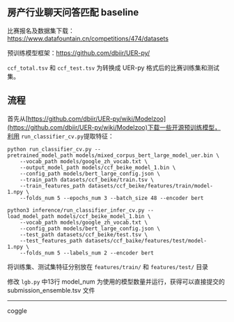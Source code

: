 ## 房产行业聊天问答匹配 baseline

比赛报名及数据集下载：https://www.datafountain.cn/competitions/474/datasets

预训练模型框架：https://github.com/dbiir/UER-py/

`ccf_total.tsv` 和 `ccf_test.tsv` 为转换成 UER-py 格式后的比赛训练集和测试集。

## 流程

首先从[https://github.com/dbiir/UER-py/wiki/Modelzoo](https://github.com/dbiir/UER-py/wiki/Modelzoo)下载一些开源预训练模型，利用 `run_classifier_cv.py`提取特征：
```
python run_classifier_cv.py --pretrained_model_path models/mixed_corpus_bert_large_model_uer.bin \
    --vocab_path models/google_zh_vocab.txt \
    --output_model_path models/ccf_beike_model_1.bin \
    --config_path models/bert_large_config.json \
    --train_path datasets/ccf_beike/train.tsv \
    --train_features_path datasets/ccf_beike/features/train/model-1.npy \
    --folds_num 5 --epochs_num 3 --batch_size 48 --encoder bert

python3 inference/run_classifier_infer_cv.py --load_model_path models/ccf_beike_model_1.bin \
    --vocab_path models/google_zh_vocab.txt \
    --config_path models/bert_large_config.json \
    --test_path datasets/ccf_beike/test.tsv \
    --test_features_path datasets/ccf_baike/features/test/model-1.npy \
    --folds_num 5 --labels_num 2 --encoder bert
```

将训练集、测试集特征分别放在 `features/train/` 和 `features/test/` 目录

修改 `lgb.py` 中13行 model_num 为使用的模型数量并运行，获得可以直接提交的 submission_ensemble.tsv 文件

------------
coggle
